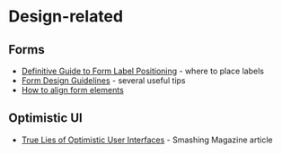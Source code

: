 # Design-related

## Forms

* [Definitive Guide to Form Label Positioning](https://www.sitepoint.com/definitive-guide-form-label-positioning/) - where to place labels
* [Form Design Guidelines](https://www.cxpartners.co.uk/our-thinking/web_forms_design_guidelines_an_eyetracking_study/) - several useful tips
* [How to align form elements](https://www.formulate.com.au/blog/alignment/)

## Optimistic UI

* [True Lies of Optimistic User Interfaces](https://www.smashingmagazine.com/2016/11/true-lies-of-optimistic-user-interfaces/) - Smashing Magazine article
